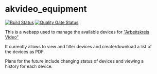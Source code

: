 # akvideo_equipment

[![Build Status](https://travis-ci.com/layaxx/akvideo_equipment.svg?branch=master)](https://travis-ci.com/layaxx/akvideo_equipment)
[![Quality Gate Status](https://sonarcloud.io/api/project_badges/measure?project=layaxx_akvideo_equipment&metric=alert_status)](https://sonarcloud.io/dashboard?id=layaxx_akvideo_equipment)

This is a webapp used to manage the available devices for ["Arbeitskreis Video"](https://arbeitskreis.video)

It currently allows to view and filter devices and create/download a list of the devices as PDF.

Plans for the future include changing status of devices and viewing a history for each device.
